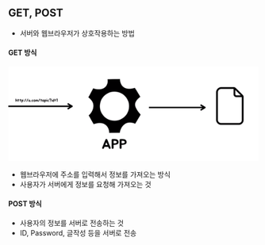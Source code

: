 ## GET, POST
- 서버와 웹브라우저가 상호작용하는 방법
#### GET 방식
![get](img/node18.png)
- 웹브라우저에 주소를 입력해서 정보를 가져오는 방식
- 사용자가 서버에게 정보를 요청해 가져오는 것
#### POST 방식
- 사용자의 정보를 서버로 전송하는 것
- ID, Password, 글작성 등을 서버로 전송
